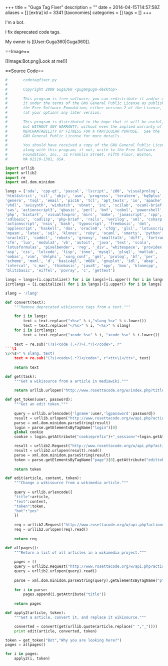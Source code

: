 +++
title = "Guga Tag Fixer"
description = ""
date = 2014-04-15T14:57:58Z
aliases = []
[extra]
id = 3341
[taxonomies]
categories = []
tags = []
+++

I'm a bot.

I fix deprecated code tags.

My owner is [[User:Guga360|Guga360]].

==Image==

[[Image:Bot.png|Look at me!]]

==Source Code==


```python
#       codetagfixer.py
#       
#       Copyright 2009 Guga360 <guga@guga-desktop>
#       
#       This program is free software; you can redistribute it and/or modify
#       it under the terms of the GNU General Public License as published by
#       the Free Software Foundation; either version 2 of the License, or
#       (at your option) any later version.
#       
#       This program is distributed in the hope that it will be useful,
#       but WITHOUT ANY WARRANTY; without even the implied warranty of
#       MERCHANTABILITY or FITNESS FOR A PARTICULAR PURPOSE.  See the
#       GNU General Public License for more details.
#       
#       You should have received a copy of the GNU General Public License
#       along with this program; if not, write to the Free Software
#       Foundation, Inc., 51 Franklin Street, Fifth Floor, Boston,
#       MA 02110-1301, USA.

import urllib
import urllib2
import re
import xml.dom.minidom

langs = ['ada', 'cpp-qt', 'pascal', 'lscript', 'z80', 'visualprolog',
'html4strict', 'cil', 'objc', 'asm', 'progress', 'teraterm', 'hq9plus',
'genero', 'tsql', 'email', 'pic16', 'tcl', 'apt_texts', 'io', 'apache',
'vhdl', 'avisynth', 'winbatch', 'vbnet', 'ini', 'scilab', 'ocaml-brief',
'sas', 'actionscript3', 'qbasic', 'perl', 'bnf', 'cobol', 'powershell',
'php', 'kixtart', 'visualfoxpro', 'mirc', 'make', 'javascript', 'cpp',
'sdlbasic', 'cadlisp', 'php-brief', 'rails', 'verilog', 'xml', 'csharp',
'actionscript', 'nsis', 'bash', 'typoscript', 'freebasic', 'dot',
'applescript', 'haskell', 'dos', 'oracle8', 'cfdg', 'glsl', 'lotusscript',
'mpasm', 'latex', 'sql', 'klonec', 'ruby', 'ocaml', 'smarty', 'python',
'oracle11', 'caddcl', 'robots', 'groovy', 'smalltalk', 'diff', 'fortran',
'cfm', 'lua', 'modula3', 'vb', 'autoit', 'java', 'text', 'scala',
'lotusformulas', 'pixelbender', 'reg', '_div', 'whitespace', 'providex',
'asp', 'css', 'lolcode', 'lisp', 'inno', 'mysql', 'plsql', 'matlab',
'oobas', 'vim', 'delphi', 'xorg_conf', 'gml', 'prolog', 'bf', 'per',
'scheme', 'mxml', 'd', 'basic4gl', 'm68k', 'gnuplot', 'idl', 'abap',
'intercal', 'c_mac', 'thinbasic', 'java5', 'xpp', 'boo', 'klonecpp',
'blitzbasic', 'eiffel', 'povray', 'c', 'gettext']

langs = langs+[i.capitalize() for i in langs]+[i.upper() for i in langs]
icrtlangs = [i.capitalize() for i in langs]+[i.upper() for i in langs]

slang = '/lang'

def convert(text):
    """Remove deprecated wikisource tags from a text."""
    
    for i in langs:
        text = text.replace("<%s>" % i,"<lang %s>" % i.lower())
        text = text.replace("</%s>" % i, "<%s>" % slang)
    for i in icrtlangs:
        text = text.replace("<code %s>" % i, "<code %s>" % i.lower())    
 
    text = re.sub("(?s)<code (.+?)>(.*?)</code>", r"
```\1
\2<%s>" % slang, text)
    text = re.sub("(?s)<code>(.*?)</code>", r"<tt>\1</tt>", text)
    
    return text

def get(task):
    """Get a wikisource from a article in mediawiki."""
    
    return urllib.urlopen("http://www.rosettacode.org/w/index.php?title=%s&action=raw" % task).read()

def get_token(user, password):
    """Get an edit token."""
    
    query = urllib.urlencode({'lgname':user,'lgpassword':password})
    result = urllib.urlopen("http://www.rosettacode.org/w/api.php?action=login&format=xml",query).read()    
    parse = xml.dom.minidom.parseString(result)
    login = parse.getElementsByTagName("login")[0]
    global cookie
    cookie = login.getAttribute("cookieprefix")+"_session="+login.getAttribute("sessionid")

    result = urllib2.Request("http://www.rosettacode.org/w/api.php?action=query&prop=info&intoken=edit&titles=Main%20Page&format=xml",headers={"Cookie":cookie})
    result = urllib2.urlopen(result).read()    
    parse = xml.dom.minidom.parseString(result)
    token = parse.getElementsByTagName("page")[0].getAttribute("edittoken")
    
    return token

def edit(article, content, token):
    """Change a wikisource from a wikimedia article."""
    
    query = urllib.urlencode({
    "title":article,
    "text":content,
    "token":token,
    "bot":"yes"
    })
    
    req = urllib2.Request("http://www.rosettacode.org/w/api.php?action=edit&format=xml",data=query, headers={"Cookie":cookie})
    req = urllib2.urlopen(req).read()
    
    return req

def allpages():
    """Return a list of all articles in a wikimedia project."""
    
    pages = []
    query = urllib2.Request("http://www.rosettacode.org/w/api.php?action=query&list=allpages&aplimit=5000&format=xml",headers={"Cookie":cookie})
    query = urllib2.urlopen(query).read()
                                   
    parse = xml.dom.minidom.parseString(query).getElementsByTagName("p")
    
    for i in parse:
        pages.append(i.getAttribute("title"))
        
    return pages

def apply2(article, token):
    """Get a article, convert it, and replace it wikisource."""

    converted = convert(get(urllib.quote(article.replace(" ","_"))))  
    print edit(article, converted, token) 

token = get_token("Bot","Why you are looking here?")   
pages = allpages()

for i in pages:
    apply2(i, token)
```

